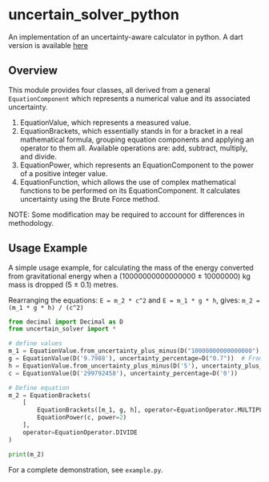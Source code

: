 # uncertain_solver_python
An implementation of an uncertainty-aware calculator in python. A dart version is available [here](https://github.com/tfinlay/uncertain_solver)

## Overview


This module provides four classes, all derived from a general `EquationComponent` which represents a numerical value and its associated uncertainty.
1. EquationValue, which represents a measured value.
2. EquationBrackets, which essentially stands in for a bracket in a real mathematical formula, grouping equation components and applying an operator to them all. Available operations are: add, subtract, multiply, and divide.
3. EquationPower, which represents an EquationComponent to the power of a positive integer value.
4. EquationFunction, which allows the use of complex mathematical functions to be performed on its EquationComponent. It calculates uncertainty using the Brute Force method.

NOTE: Some modification may be required to account for differences in methodology.

## Usage Example

A simple usage example, for calculating the mass of the energy converted from gravitational energy when a (10000000000000000 ± 10000000) kg mass is dropped (5 ± 0.1) metres.

Rearranging the equations: `E = m_2 * c^2` and `E = m_1 * g * h`, gives: `m_2 = (m_1 * g * h) / (c^2)`

```python
from decimal import Decimal as D
from uncertain_solver import *

# define values
m_1 = EquationValue.from_uncertainty_plus_minus(D("10000000000000000"), uncertainty_plus_minus=D("10000000"))
g = EquationValue(D('9.7988'), uncertainty_percentage=D("0.7"))  # From: https://physics.stackexchange.com/a/93298
h = EquationValue.from_uncertainty_plus_minus(D('5'), uncertainty_plus_minus=D('0.1'))
c = EquationValue(D('299792458'), uncertainty_percentage=D('0'))

# Define equation
m_2 = EquationBrackets(
    [
        EquationBrackets([m_1, g, h], operator=EquationOperator.MULTIPLY),
        EquationPower(c, power=2)
    ],
    operator=EquationOperator.DIVIDE
)

print(m_2)
```

For a complete demonstration, see `example.py`.
